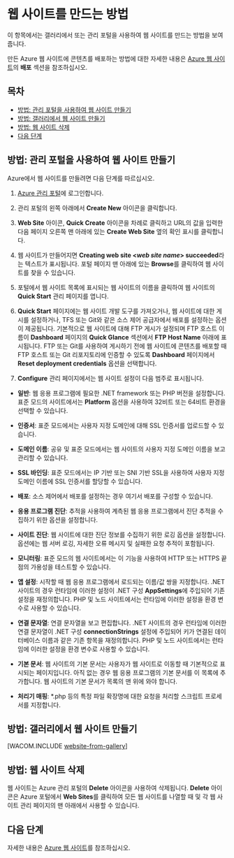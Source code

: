 <properties  linkid="manage-services-how-to-create-websites" urlDisplayName="How to create" pageTitle="How to create web sites - Azure service management" metaKeywords="Azure creating web site, Azure deleting website" description="Learn how to create a web site using the Azure Management Portal." metaCanonical="" services="web-sites" documentationCenter="" title="How to Create and Deploy a Web Site" authors="timamm" solutions="" manager="" editor="" />

# 웹 사이트를 만드는 방법

이 항목에서는 갤러리에서 또는 관리 포털을 사용하여 웹 사이트를 만드는 방법을 보여 줍니다.

만든 Azure 웹 사이트에 콘텐츠를 배포하는 방법에 대한 자세한 내용은 [Azure 웹 사이트](/en-us/documentation/services/web-sites/)의 **배포** 섹션을 참조하십시오.

## 목차

* [방법: 관리 포털을 사용하여 웹 사이트 만들기](#createawebsiteportal)
* [방법: 갤러리에서 웹 사이트 만들기](#howtocreatefromgallery)
* [방법: 웹 사이트 삭제](#deleteawebsite)
* [다음 단계](#nextsteps)

## <a name="createawebsiteportal"></a>방법: 관리 포털을 사용하여 웹 사이트 만들기

Azure에서 웹 사이트를 만들려면 다음 단계를 따르십시오.

1.  [Azure 관리 포털][1]에 로그인합니다.

2.  관리 포털의 왼쪽 아래에서 **Create New** 아이콘을 클릭합니다.

3.  **Web Site** 아이콘, **Quick Create** 아이콘을 차례로 클릭하고 URL의 값을 입력한 다음 페이지 오른쪽 맨 아래에 있는 **Create Web Site** 옆의 확인 표시를 클릭합니다.

4.  웹 사이트가 만들어지면 **Creating web site <*web site name*> succeeded**라는 텍스트가 표시됩니다. 포털 페이지 맨 아래에 있는 **Browse**를 클릭하여 웹 사이트를 찾을 수 있습니다.

5.  포털에서 웹 사이트 목록에 표시되는 웹 사이트의 이름을 클릭하여 웹 사이트의 **Quick Start** 관리 페이지를 엽니다.

6.  **Quick Start** 페이지에는 웹 사이트 개발 도구를 가져오거나, 웹 사이트에 대한 게시를 설정하거나, TFS 또는 Git와 같은 소스 제어 공급자에서 배포를 설정하는 옵션이 제공됩니다. 기본적으로 웹 사이트에 대해 FTP 게시가 설정되며 FTP 호스트 이름이 **Dashboard** 페이지의 **Quick Glance** 섹션에서 **FTP Host Name** 아래에 표시됩니다. FTP 또는 Git를 사용하여 게시하기 전에 웹 사이트에 콘텐츠를 배포할 때 FTP 호스트 또는 Git 리포지토리에 인증할 수 있도록 **Dashboard** 페이지에서 **Reset deployment credentials** 옵션을 선택합니다.

7.  **Configure** 관리 페이지에서는 웹 사이트 설정이 다음 범주로 표시됩니다.

* **일반**: 웹 응용 프로그램에 필요한 .NET framework 또는 PHP 버전을 설정합니다. 표준 모드의 사이트에서는 **Platform** 옵션을 사용하여 32비트 또는 64비트 환경을 선택할 수 있습니다.

* **인증서**: 표준 모드에서는 사용자 지정 도메인에 대해 SSL 인증서를 업로드할 수 있습니다.

* **도메인 이름**: 공유 및 표준 모드에서는 웹 사이트의 사용자 지정 도메인 이름을 보고 관리할 수 있습니다.

* **SSL 바인딩**: 표준 모드에서는 IP 기반 또는 SNI 기반 SSL을 사용하여 사용자 지정 도메인 이름에 SSL 인증서를 할당할 수 있습니다.

* **배포**: 소스 제어에서 배포를 설정하는 경우 여기서 배포를 구성할 수 있습니다.

* **응용 프로그램 진단**: 추적을 사용하여 계측된 웹 응용 프로그램에서 진단 추적을 수집하기 위한 옵션을 설정합니다.

* **사이트 진단**: 웹 사이트에 대한 진단 정보를 수집하기 위한 로깅 옵션을 설정합니다. 옵션에는 웹 서버 로깅, 자세한 오류 메시지 및 실패한 요청 추적이 포함됩니다.

* **모니터링**: 표준 모드의 웹 사이트에서는 이 기능을 사용하여 HTTP 또는 HTTPS 끝점의 가용성을 테스트할 수 있습니다.

* **앱 설정**: 시작할 때 웹 응용 프로그램에서 로드되는 이름/값 쌍을 지정합니다. .NET 사이트의 경우 런타임에 이러한 설정이 .NET 구성 **AppSettings**에 주입되어 기존 설정을 재정의합니다. PHP 및 노드 사이트에서는 런타임에 이러한 설정을 환경 변수로 사용할 수 있습니다.

* **연결 문자열**: 연결 문자열을 보고 편집합니다. .NET 사이트의 경우 런타임에 이러한 연결 문자열이 .NET 구성 **connectionStrings** 설정에 주입되어 키가 연결된 데이터베이스 이름과 같은 기존 항목을 재정의합니다. PHP 및 노드 사이트에서는 런타임에 이러한 설정을 환경 변수로 사용할 수 있습니다.

* **기본 문서**: 웹 사이트의 기본 문서는 사용자가 웹 사이트로 이동할 때 기본적으로 표시되는 페이지입니다. 아직 없는 경우 웹 응용 프로그램의 기본 문서를 이 목록에 추가합니다. 웹 사이트의 기본 문서가 목록의 맨 위에 와야 합니다.

* **처리기 매핑**: \*.php 등의 특정 파일 확장명에 대한 요청을 처리할 스크립트 프로세서를 지정합니다.

## <a name="howtocreatefromgallery"></a>방법: 갤러리에서 웹 사이트 만들기

[WACOM.INCLUDE [website-from-gallery](../includes/website-from-gallery.md)]

## <a name="deleteawebsite"></a>방법: 웹 사이트 삭제

웹 사이트는 Azure 관리 포털의 **Delete** 아이콘을 사용하여 삭제됩니다. **Delete** 아이콘은 Azure 포털에서 **Web Sites**를 클릭하여 모든 웹 사이트를 나열할 때 및 각 웹 사이트 관리 페이지의 맨 아래에서 사용할 수 있습니다.

## <a name="nextsteps"></a>다음 단계

자세한 내용은 [Azure 웹 사이트](/en-us/documentation/services/web-sites/)를 참조하십시오.



[1]: http://manage.windowsazure.com/